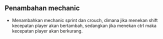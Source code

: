 ## Penambahan mechanic

- Menambahkan mechanic sprint dan crouch, dimana jika menekan shift kecepatan player akan bertambah, sedangkan jika menekan ctrl maka kecepatan player akan berkurang. 
